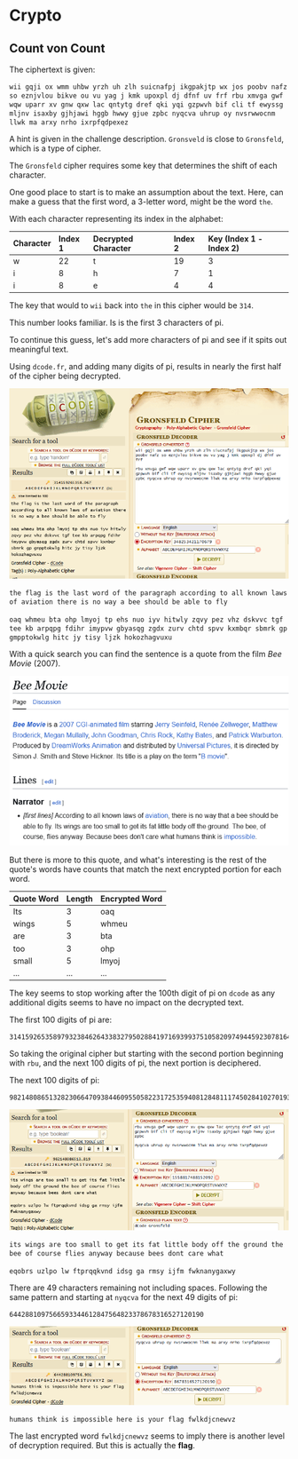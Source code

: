 # Crypto

## Count von Count

The ciphertext is given:

```
wii gqji ox wmm uhbw yrzh uh zlh suicnafpj ikgpakjtp wx jos poobv nafz so eznjvlou bikve ou vu yag j kmk upoxpl dj dfnf uv frf rbu xmvga gwf wqw uparr xv gnw qxw lac qntytg dref qki yqi gzpwvh bif cli tf ewyssg mljnv isaxby gjhjawi hggb hwwy gjue zpbc nyqcva uhrup oy nvsrwwocnm llwk ma arxy nrho ixrpfqdpexez
```

A hint is given in the challenge description. `Gronsveld` is close to `Gronsfeld`, which is a type of cipher.

The `Gronsfeld` cipher requires some key that determines the shift of each character.

One good place to start is to make an assumption about the text. Here, can make a guess that the first word, a 3-letter word, might be the word `the`.

With each character representing its index in the alphabet:

| Character | Index 1 | Decrypted Character | Index 2 | Key (Index 1 - Index 2) |
| :-------- | :------ | :------------------ | :------ | :---------------------- |
| w         | 22      | t                   | 19      | 3                       |
| i         | 8       | h                   | 7       | 1                       |
| i         | 8       | e                   | 4       | 4                       |

The key that would to `wii` back into `the` in this cipher would be `314`.

This number looks familiar. Is is the first 3 characters of pi.

To continue this guess, let's add more characters of pi and see if it spits out meaningful text.

Using `dcode.fr`, and adding many digits of pi, results in nearly the first half of the cipher being decrypted.

![alt text](image.png)

```
the flag is the last word of the paragraph according to all known laws of aviation there is no way a bee should be able to fly

oaq whmeu bta ohp lmyoj tp ehs nuo iyv hitwly zqvy pez vhz dskvvc tgf tee kb arpqpg fdihr imypvw gbyasqg zgdx zurv chtd spvv kxmbqr sbmrk gp gmpptokwlg hitc jy tisy ljzk hokozhagvuxu
```

With a quick search you can find the sentence is a quote from the film _Bee Movie_ (2007).

![alt text](image-2.png)

But there is more to this quote, and what's interesting is the rest of the quote's words have counts that match the next encrypted portion for each word.

| Quote Word | Length | Encrypted Word |
| ---------- | ------ | -------------- |
| Its        | 3      | oaq            |
| wings      | 5      | whmeu          |
| are        | 3      | bta            |
| too        | 3      | ohp            |
| small      | 5      | lmyoj          |
| ...        | ...    | ...            |

The key seems to stop working after the 100th digit of pi on `dcode` as any additional digits seems to have no impact on the decrypted text.

The first 100 digits of pi are:

```
3141592653589793238462643383279502884197169399375105820974944592307816406286208998628034825342117067
```

So taking the original cipher but starting with the second portion beginning with `rbu`, and the next 100 digits of pi, the next portion is deciphered.

The next 100 digits of pi:

```
9821480865132823066470938446095505822317253594081284811174502841027019385211055596446229489549303819
```

![alt text](image-3.png)

```
its wings are too small to get its fat little body off the ground the bee of course flies anyway because bees dont care what

eqobrs uzlpo lw ftprqqkvnd idsg ga rmsy ijfm fwknanygaxwy
```

There are 49 characters remaining not including spaces. Following the same pattern and starting at `nyqcva` for the next 49 digits of pi:

```
6442881097566593344612847564823378678316527120190
```

![alt text](image-4.png)

```
humans think is impossible here is your flag fwlkdjcnewvz
```

The last encrypted word `fwlkdjcnewvz` seems to imply there is another level of decryption required. But this is actually the **flag**.
